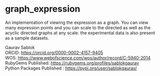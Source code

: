 # graph_expression
An implementation of viewing the expression as a graph. You can view many expression points and you can scale to the directed as well as the acyclic directed graphs at any scale. the experimental data is also present as a sample datasets. 

Gaurav Sablok \
ORCID: https://orcid.org/0000-0002-4157-9405 \
WOS: https://www.webofscience.com/wos/author/record/C-5940-2014 \
RubyGems Published: https://rubygems.org/profiles/sablokgaurav \
Python Packages Published : https://pypi.org/user/sablokgaurav/
